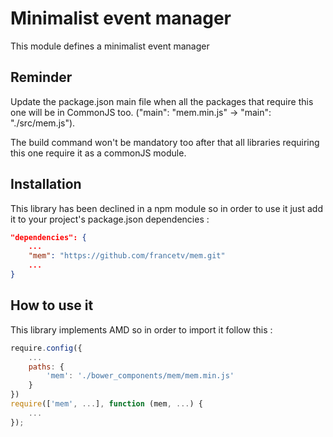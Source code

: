 Minimalist event manager
=========

This module defines a minimalist event manager

Reminder
--------------

Update the package.json main file when all the packages that require this one will be in CommonJS too. ("main": "mem.min.js" -> "main": "./src/mem.js").

The build command won't be mandatory too after that all libraries requiring this one require it as a commonJS module.

Installation
--------------
This library has been declined in a npm module so in order to use it just add it to your project's package.json dependencies :

```json
"dependencies": {
    ...
    "mem": "https://github.com/francetv/mem.git"
    ...
}
```

How to use it
--------------

This library implements AMD so in order to import it follow this :

```javascript
require.config({
    ...
    paths: {
        'mem': './bower_components/mem/mem.min.js'
    }
})
require(['mem', ...], function (mem, ...) {
    ...
});
```
